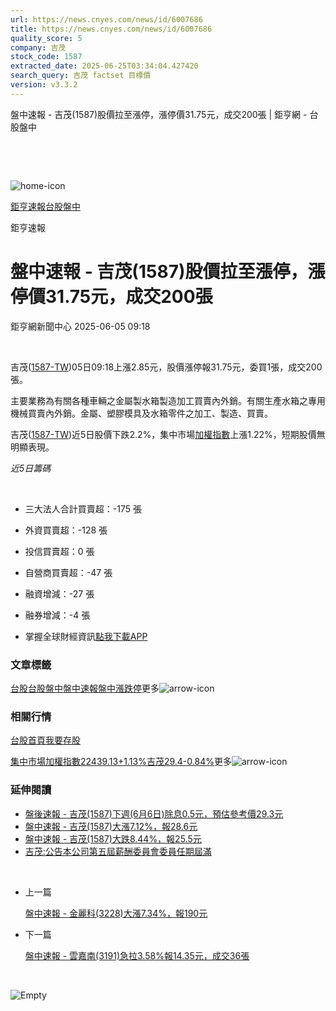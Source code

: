 ```yaml
---
url: https://news.cnyes.com/news/id/6007686
title: https://news.cnyes.com/news/id/6007686
quality_score: 5
company: 吉茂
stock_code: 1587
extracted_date: 2025-06-25T03:34:04.427420
search_query: 吉茂 factset 目標價
version: v3.3.2
---
```


盤中速報 - 吉茂(1587)股價拉至漲停，漲停價31.75元，成交200張 | 鉅亨網 - 台股盤中

‌

‌

![home-icon](/assets/icons/breadCrumb/symbol-icon-home.svg)

[鉅亨速報](/news/cat/anue_live)[台股盤中](/news/cat/tw_live)

鉅亨速報

# 盤中速報 - 吉茂(1587)股價拉至漲停，漲停價31.75元，成交200張

鉅亨網新聞中心 2025-06-05 09:18

‌

吉茂([1587-TW](https://www.cnyes.com/twstock/1587))05日09:18上漲2.85元，股價漲停報31.75元，委買1張，成交200張。

主要業務為有關各種車輛之金屬製水箱製造加工買賣內外銷。有關生產水箱之專用機械買賣內外銷。金屬、塑膠模具及水箱零件之加工、製造、買賣。

吉茂([1587-TW](https://www.cnyes.com/twstock/1587))近5日股價下跌2.2%，集中市場[加權指數](https://invest.cnyes.com/index/TWS/TSE01)上漲1.22%，短期股價無明顯表現。

*近5日籌碼*

‌

* 三大法人合計買賣超：-175 張
* 外資買賣超：-128 張
* 投信買賣超：0 張
* 自營商買賣超：-47 張
* 融資增減：-27 張
* 融券增減：-4 張

* 掌握全球財經資訊[點我下載APP](http://www.cnyes.com/app/?utm_source=mweb&utm_medium=HamMenuBanner&utm_campaign=fixed&utm_content=entr)

### 文章標籤

[台股](https://news.cnyes.com/tag/台股 "台股")[台股盤中](https://news.cnyes.com/tag/台股盤中 "台股盤中")[盤中速報](https://news.cnyes.com/tag/盤中速報 "盤中速報")[盤中漲跌停](https://news.cnyes.com/tag/盤中漲跌停 "盤中漲跌停")更多![arrow-icon](/assets/icons/arrows/arrow-down.svg)

### 相關行情

[台股首頁](https://www.cnyes.com/twstock)[我要存股](https://supr.link/8OHaU)

[集中市場加權指數22439.13+1.13%](https://invest.cnyes.com/index/TWS/TSE01)[吉茂29.4-0.84%](https://www.cnyes.com/twstock/1587)更多![arrow-icon](/assets/icons/arrows/arrow-down.svg)

### 延伸閱讀

* [盤後速報 - 吉茂(1587)下週(6月6日)除息0.5元，預估參考價29.3元](/news/id/6001545)
* [盤中速報 - 吉茂(1587)大漲7.12%，報28.6元](/news/id/5939360)
* [盤中速報 - 吉茂(1587)大跌8.44%，報25.5元](/news/id/5926229)
* [吉茂:公告本公司第五屆薪酬委員會委員任期屆滿](/news/id/6006555)

‌

* 上一篇

  [盤中速報 - 金麗科(3228)大漲7.34%，報190元](/news/id/6007951)
* 下一篇

  [盤中速報 - 雲嘉南(3191)急拉3.58%報14.35元，成交36張](/news/id/6006534)

‌

![Empty](/assets/icons/skeleton/empty-image.svg)

‌